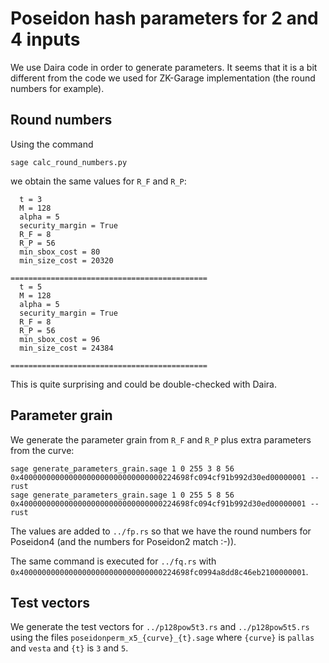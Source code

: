 # Poseidon hash parameters for 2 and 4 inputs

We use Daira code in order to generate parameters. It seems that it is a bit different from the code we used for ZK-Garage implementation (the round numbers for example).

## Round numbers

Using the command 
```python3
sage calc_round_numbers.py
```
we obtain the same values for `R_F` and `R_P`:
```
  t = 3
  M = 128
  alpha = 5
  security_margin = True
  R_F = 8
  R_P = 56
  min_sbox_cost = 80
  min_size_cost = 20320

============================================
  t = 5
  M = 128
  alpha = 5
  security_margin = True
  R_F = 8
  R_P = 56
  min_sbox_cost = 96
  min_size_cost = 24384

============================================
```
This is quite surprising and could be double-checked with Daira.

## Parameter grain

We generate the parameter grain from `R_F` and `R_P` plus extra parameters from the curve:
```python3
sage generate_parameters_grain.sage 1 0 255 3 8 56 0x40000000000000000000000000000000224698fc094cf91b992d30ed00000001 --rust
sage generate_parameters_grain.sage 1 0 255 5 8 56 0x40000000000000000000000000000000224698fc094cf91b992d30ed00000001 --rust
```
The values are added to `../fp.rs` so that we have the round numbers for Poseidon4 (and the numbers for Poseidon2 match :-)).

The same command is executed for `../fq.rs` with `0x40000000000000000000000000000000224698fc0994a8dd8c46eb2100000001`.

## Test vectors

We generate the test vectors for `../p128pow5t3.rs` and `../p128pow5t5.rs` using the files `poseidonperm_x5_{curve}_{t}.sage` where `{curve}` is `pallas` and `vesta` and `{t}` is `3` and `5`.